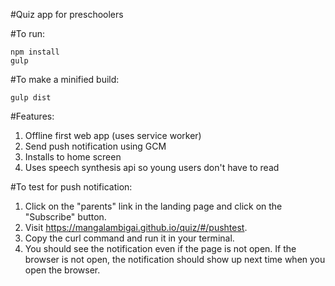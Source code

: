 #Quiz app for preschoolers

#To run:
```
npm install
gulp
```
#To make a minified build:
```
gulp dist
```
#Features:
1. Offline first web app (uses service worker)
2. Send push notification using GCM
3. Installs to home screen
4. Uses speech synthesis api so young users don't have to read

#To test for push notification:
1. Click on the "parents" link in the landing page and click on the "Subscribe" button.
2. Visit https://mangalambigai.github.io/quiz/#/pushtest.
3. Copy the curl command and run it in your terminal.
4. You should see the notification even if the page is not open. If the browser is not open, the notification should show up next time when you open the browser.